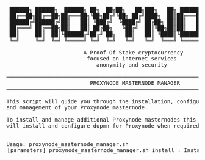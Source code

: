 <pre>

 ██████╗ ██████╗  ██████╗ ██╗  ██╗██╗   ██╗███╗   ██╗ ██████╗ ██████╗ ███████╗
 ██╔══██╗██╔══██╗██╔═══██╗╚██╗██╔╝╚██╗ ██╔╝████╗  ██║██╔═══██╗██╔══██╗██╔════╝
 ██████╔╝██████╔╝██║   ██║ ╚███╔╝  ╚████╔╝ ██╔██╗ ██║██║   ██║██║  ██║█████╗
 ██╔═══╝ ██╔══██╗██║   ██║ ██╔██╗   ╚██╔╝  ██║╚██╗██║██║   ██║██║  ██║██╔══╝
 ██║     ██║  ██║╚██████╔╝██╔╝ ██╗   ██║   ██║ ╚████║╚██████╔╝██████╔╝███████╗
 ╚═╝     ╚═╝  ╚═╝ ╚═════╝ ╚═╝  ╚═╝   ╚═╝   ╚═╝  ╚═══╝ ╚═════╝ ╚═════╝ ╚══════╝

                        A Proof Of Stake cryptocurrency
                         focused on internet services
                            anonymity and security

───────────────────────────────────────────────────────────────────────────────
                          PROXYNODE MASTERNODE MANAGER
───────────────────────────────────────────────────────────────────────────────

This script will guide you through the installation, configuration
and management of your Proxynode masternode.

To install and manage additional Proxynode masternodes this script
will install and configure dupmn for Proxynode when required.


Usage: proxynode_masternode_manager.sh <option> [parameters]

proxynode_masternode_manager.sh install           : Install Proxynode masternode(s)
proxynode_masternode_manager.sh summary           : Display Proxynode masternode installation summary
proxynode_masternode_manager.sh help              : Display this help text
proxynode_masternode_manager.sh update            : Update Proxynode binaries
proxynode_masternode_manager.sh bootstrap         : Download and install Proxynode bootstrap
proxynode_masternode_manager.sh createbootstrap   : Create Proxynode bootstrap (from installed masternode)
proxynode_masternode_manager.sh stop              : Stop Proxynode masternode
proxynode_masternode_manager.sh start             : Start Proxynode masternode
proxynode_masternode_manager.sh status            : Show Proxynode masternode status
proxynode_masternode_manager.sh monitor [seconds] : Monitor Proxynode masternode and system continuously
proxynode_masternode_manager.sh showconf          : Display contents of prx.conf
proxynode_masternode_manager.sh replace strA strB : Replace 'string A' with 'string B' in prx.conf
proxynode_masternode_manager.sh dupmn             : Install or update dupmn
proxynode_masternode_manager.sh disclaimer        : Display disclamer
proxynode_masternode_manager.sh donation          : Show donation addresses




DISCLAIMER

This script is provided 'as is', without warranty of any kind.
Be aware that this script is run at your own risk and while this script
has been written with the intention of minimising the potential for
unintended consequences, the owners, providers and contributers
can not be held responsible for any misuse or script problems.
The owners, providers and contributers assume no liability for any
financial loss, loss in revenue, loss of data, damages, direct or
consequential that may result from the use of this script and
the software that is downloaded and installed with it. 
</pre
